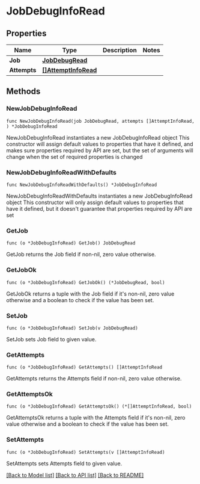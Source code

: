 # JobDebugInfoRead

## Properties

Name | Type | Description | Notes
------------ | ------------- | ------------- | -------------
**Job** | [**JobDebugRead**](JobDebugRead.md) |  | 
**Attempts** | [**[]AttemptInfoRead**](AttemptInfoRead.md) |  | 

## Methods

### NewJobDebugInfoRead

`func NewJobDebugInfoRead(job JobDebugRead, attempts []AttemptInfoRead, ) *JobDebugInfoRead`

NewJobDebugInfoRead instantiates a new JobDebugInfoRead object
This constructor will assign default values to properties that have it defined,
and makes sure properties required by API are set, but the set of arguments
will change when the set of required properties is changed

### NewJobDebugInfoReadWithDefaults

`func NewJobDebugInfoReadWithDefaults() *JobDebugInfoRead`

NewJobDebugInfoReadWithDefaults instantiates a new JobDebugInfoRead object
This constructor will only assign default values to properties that have it defined,
but it doesn't guarantee that properties required by API are set

### GetJob

`func (o *JobDebugInfoRead) GetJob() JobDebugRead`

GetJob returns the Job field if non-nil, zero value otherwise.

### GetJobOk

`func (o *JobDebugInfoRead) GetJobOk() (*JobDebugRead, bool)`

GetJobOk returns a tuple with the Job field if it's non-nil, zero value otherwise
and a boolean to check if the value has been set.

### SetJob

`func (o *JobDebugInfoRead) SetJob(v JobDebugRead)`

SetJob sets Job field to given value.


### GetAttempts

`func (o *JobDebugInfoRead) GetAttempts() []AttemptInfoRead`

GetAttempts returns the Attempts field if non-nil, zero value otherwise.

### GetAttemptsOk

`func (o *JobDebugInfoRead) GetAttemptsOk() (*[]AttemptInfoRead, bool)`

GetAttemptsOk returns a tuple with the Attempts field if it's non-nil, zero value otherwise
and a boolean to check if the value has been set.

### SetAttempts

`func (o *JobDebugInfoRead) SetAttempts(v []AttemptInfoRead)`

SetAttempts sets Attempts field to given value.



[[Back to Model list]](../README.md#documentation-for-models) [[Back to API list]](../README.md#documentation-for-api-endpoints) [[Back to README]](../README.md)


